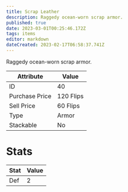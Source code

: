 ```yaml
---
title: Scrap Leather
description: Raggedy ocean-worn scrap armor.
published: true
date: 2023-03-01T00:25:46.172Z
tags: items
editor: markdown
dateCreated: 2023-02-17T06:58:37.741Z
---
```


Raggedy ocean-worn scrap armor.

|Attribute|Value|
|-|-|
|ID|40|
|Purchase Price|120 Flips|
|Sell Price|60 Flips|
|Type|Armor|
|Stackable|No|

# Stats
|Stat|Value|
|-|-|
|Def|2|
